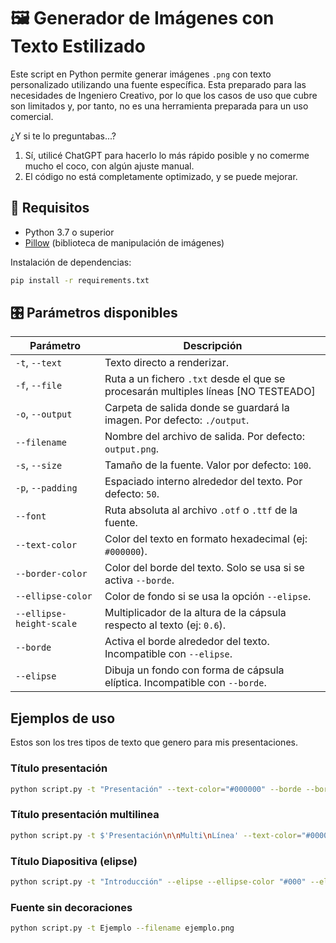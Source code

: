# 🖼️ Generador de Imágenes con Texto Estilizado

Este script en Python permite generar imágenes `.png` con texto personalizado utilizando una fuente específica. Esta preparado para las necesidades de Ingeniero Creativo, por lo que los casos de uso que cubre son limitados y, por tanto, no es una herramienta preparada para un uso comercial.

¿Y si te lo preguntabas...?

1) Sí, utilicé ChatGPT para hacerlo lo más rápido posible y no comerme mucho el coco, con algún ajuste manual.
2) El código no está completamente optimizado, y se puede mejorar.

## 🚀 Requisitos

- Python 3.7 o superior
- [Pillow](https://python-pillow.org/) (biblioteca de manipulación de imágenes)

Instalación de dependencias:

```bash
pip install -r requirements.txt
```

## 🎛️ Parámetros disponibles

| Parámetro             | Descripción                                                                 |
|-----------------------|-----------------------------------------------------------------------------|
| `-t`, `--text`        | Texto directo a renderizar.                                                 |
| `-f`, `--file`        | Ruta a un fichero `.txt` desde el que se procesarán multiples líneas [NO TESTEADO]                                                                                             |
| `-o`, `--output`      | Carpeta de salida donde se guardará la imagen. Por defecto: `./output`.     |
| `--filename`          | Nombre del archivo de salida. Por defecto: `output.png`.                    |
| `-s`, `--size`        | Tamaño de la fuente. Valor por defecto: `100`.                              |
| `-p`, `--padding`     | Espaciado interno alrededor del texto. Por defecto: `50`.                   |
| `--font`              | Ruta absoluta al archivo `.otf` o `.ttf` de la fuente.                      |
| `--text-color`        | Color del texto en formato hexadecimal (ej: `#000000`).                     |
| `--border-color`      | Color del borde del texto. Solo se usa si se activa `--borde`.              |
| `--ellipse-color`     | Color de fondo si se usa la opción `--elipse`.                              |
| `--ellipse-height-scale` | Multiplicador de la altura de la cápsula respecto al texto (ej: `0.6`). |
| `--borde`             | Activa el borde alrededor del texto. Incompatible con `--elipse`.           |
| `--elipse`            | Dibuja un fondo con forma de cápsula elíptica. Incompatible con `--borde`.  |

## Ejemplos de uso

Estos son los tres tipos de texto que genero para mis presentaciones.

### Título presentación

```bash
python script.py -t "Presentación" --text-color="#000000" --borde --border-color="#facc15" --filename presentacion.png --border-width 5
```

### Título presentación multilinea

```bash
python script.py -t $'Presentación\n\nMulti\nLínea' --text-color="#000000" --borde --border-color="#facc15" --filename presentacion.png --border-width 5
```

### Título Diapositiva (elipse)

```bash
python script.py -t "Introducción" --elipse --ellipse-color "#000" --ellipse-height-scale 0.5 --text-color "#facc15"
```

### Fuente sin decoraciones

```bash
python script.py -t Ejemplo --filename ejemplo.png
```

